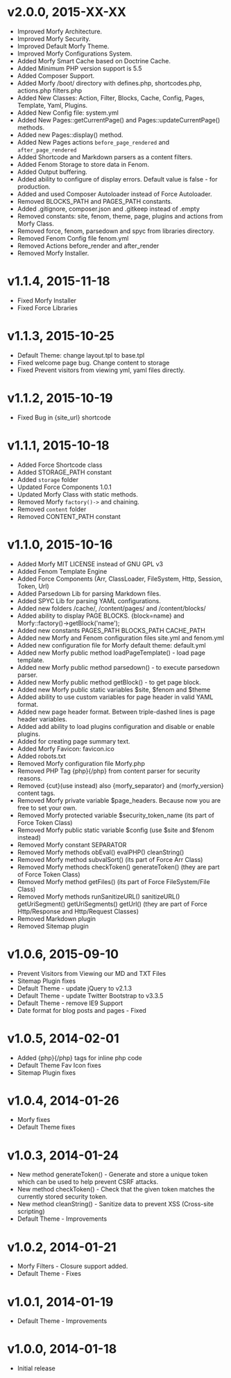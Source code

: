 # v2.0.0, 2015-XX-XX
* Improved Morfy Architecture.
* Improved Morfy Security.
* Improved Default Morfy Theme.
* Improved Morfy Configurations System.
* Added Morfy Smart Cache based on Doctrine Cache.
* Added Minimum PHP version support is 5.5
* Added Composer Support.
* Added Morfy /boot/ directory with defines.php, shortcodes.php, actions.php filters.php
* Added New Classes: Action, Filter, Blocks, Cache, Config, Pages, Template, Yaml, Plugins.
* Added New Config file: system.yml
* Added New Pages::getCurrentPage() and Pages::updateCurrentPage() methods.
* Added new Pages::display() method.
* Added New Pages actions `before_page_rendered` and `after_page_rendered`
* Added Shortcode and Markdown parsers as a content filters.
* Added Fenom Storage to store data in Fenom.
* Added Output buffering.
* Added ability to configure of display errors. Default value is false - for production.
* Added and used Composer Autoloader instead of Force Autoloader.
* Removed BLOCKS_PATH and PAGES_PATH constants.
* Added .gitignore, composer.json and .gitkeep instead of .empty
* Removed constants: site, fenom, theme, page, plugins and actions from Morfy Class.
* Removed force, fenom, parsedown and spyc from libraries directory.
* Removed Fenom Config file fenom.yml
* Removed Actions before_render and after_render
* Removed Morfy Installer.

# v1.1.4, 2015-11-18
* Fixed Morfy Installer
* Fixed Force Libraries

# v1.1.3, 2015-10-25
* Default Theme: change layout.tpl to base.tpl
* Fixed welcome page bug. Change content to storage
* Fixed Prevent visitors from viewing yml, yaml files directly.

# v1.1.2, 2015-10-19
* Fixed Bug in {site_url} shortcode

# v1.1.1, 2015-10-18
* Added Force Shortcode class
* Added STORAGE_PATH constant
* Added `storage` folder
* Updated Force Components 1.0.1
* Updated Morfy Class with static methods.
* Removed Morfy `factory()->` and chaining.
* Removed `content` folder
* Removed CONTENT_PATH constant

# v1.1.0, 2015-10-16
* Added Morfy MIT LICENSE instead of GNU GPL v3
* Added Fenom Template Engine
* Added Force Components (Arr, ClassLoader, FileSystem, Http, Session, Token, Url)
* Added Parsedown Lib for parsing Markdown files.
* Added SPYC Lib for parsing YAML configurations.
* Added new folders /cache/, /content/pages/ and /content/blocks/
* Added ability to display PAGE BLOCKS. {block=name} and Morfy::factory()->getBlock('name');
* Added new constants PAGES_PATH BLOCKS_PATH CACHE_PATH
* Added new Morfy and Fenom configuration files site.yml and fenom.yml
* Added new configuration file for Morfy default theme: default.yml
* Added new Morfy public method loadPageTemplate() - load page template.
* Added new Morfy public method parsedown() - to execute parsedown parser.
* Added new Morfy public method getBlock() - to get page block.
* Added new Morfy public static variables $site, $fenom and $theme
* Added ability to use custom variables for page header in valid YAML format.
* Added new page header format. Between triple-dashed lines is page header variables.
* Added add ability to load plugins configuration and disable or enable plugins.
* Added <!--more--> for creating page summary text.
* Added Morfy Favicon: favicon.ico
* Added robots.txt
* Removed Morfy configuration file Morfy.php
* Removed PHP Tag {php}{/php} from content parser for security reasons.
* Removed {cut}(use <!--more--> instead) also {morfy_separator} and {morfy_version} content tags.
* Removed Morfy private variable $page_headers. Because now you are free to set your own.
* Removed Morfy protected variable $security_token_name (its part of Force Token Class)
* Removed Morfy public static variable $config (use $site and $fenom instead)
* Removed Morfy constant SEPARATOR
* Removed Morfy methods obEval() evalPHP() cleanString()
* Removed Morfy method subvalSort() (its part of Force Arr Class)
* Removed Morfy methods checkToken() generateToken() (they are part of Force Token Class)
* Removed Morfy method getFiles() (its part of Force FileSystem/File Class)
* Removed Morfy methods runSanitizeURL() sanitizeURL() getUriSegment() getUriSegments() getUrl() (they are part of Force Http/Response and Http/Request Classes)
* Removed Markdown plugin
* Removed Sitemap plugin

# v1.0.6, 2015-09-10
* Prevent Visitors from Viewing our MD and TXT Files
* Sitemap Plugin fixes
* Default Theme - update jQuery to v2.1.3
* Default Theme - update Twitter Bootstrap to v3.3.5
* Default Theme - remove IE9 Support
* Date format for blog posts and pages - Fixed

# v1.0.5, 2014-02-01
* Added {php}{/php} tags for inline php code
* Default Theme Fav Icon fixes
* Sitemap Plugin fixes

# v1.0.4, 2014-01-26
* Morfy fixes
* Default Theme fixes

# v1.0.3, 2014-01-24
* New method generateToken() - Generate and store a unique token which can be used to help prevent CSRF attacks.
* New method checkToken() - Check that the given token matches the currently stored security token.
* New method cleanString() - Sanitize data to prevent XSS (Cross-site scripting)
* Default Theme - Improvements

# v1.0.2, 2014-01-21
* Morfy Filters - Closure support added.
* Default Theme - Fixes

# v1.0.1, 2014-01-19
* Default Theme - Improvements

# v1.0.0, 2014-01-18
* Initial release
